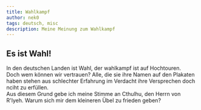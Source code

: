 ```yaml
---
title: Wahlkampf
author: nek0
tags: deutsch, misc
description: Meine Meinung zum Wahlkampf
---
```


## Es ist Wahl!

In den deutschen Landen ist Wahl, der wahlkampf ist auf Hochtouren.  
Doch wem können wir vertrauen? Alle, die sie ihre Namen auf den Plakaten haben stehen aus schlechter Erfahrung im Verdacht ihre Versprechen doch nciht zu erfüllen.  
Aus diesem Grund gebe ich meine Stimme an Cthulhu, den Herrn von R'lyeh. Warum sich mir dem kleineren Übel zu frieden geben?
